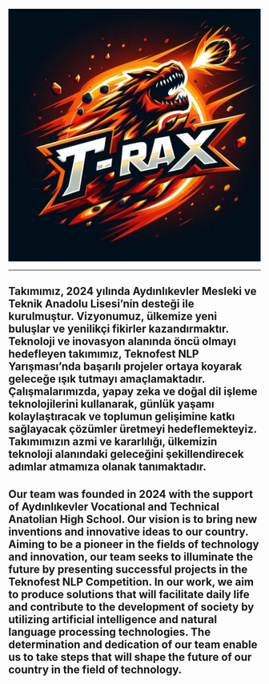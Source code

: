 

![ddd](https://github.com/T-RaxTeam/T-RaxNLProject/blob/main/Background/back.jpg?raw=true)





--------------------------------------------------------------------------------------------------------------------------------------------------------------------------------------------------
Takımımız, 2024 yılında Aydınlıkevler Mesleki ve Teknik Anadolu Lisesi’nin desteği ile kurulmuştur. Vizyonumuz, ülkemize yeni buluşlar ve yenilikçi fikirler kazandırmaktır. Teknoloji ve inovasyon alanında öncü olmayı hedefleyen takımımız, Teknofest NLP Yarışması’nda başarılı projeler ortaya koyarak geleceğe ışık tutmayı amaçlamaktadır. Çalışmalarımızda, yapay zeka ve doğal dil işleme teknolojilerini kullanarak, günlük yaşamı kolaylaştıracak ve toplumun gelişimine katkı sağlayacak çözümler üretmeyi hedeflemekteyiz. Takımımızın azmi ve kararlılığı, ülkemizin teknoloji alanındaki geleceğini şekillendirecek adımlar atmamıza olanak tanımaktadır.
--------------------------------------------------------------------------------------------------------------------------------------------------------------------------------------------------
Our team was founded in 2024 with the support of Aydınlıkevler Vocational and Technical Anatolian High School. Our vision is to bring new inventions and innovative ideas to our country. Aiming to be a pioneer in the fields of technology and innovation, our team seeks to illuminate the future by presenting successful projects in the Teknofest NLP Competition. In our work, we aim to produce solutions that will facilitate daily life and contribute to the development of society by utilizing artificial intelligence and natural language processing technologies. The determination and dedication of our team enable us to take steps that will shape the future of our country in the field of technology.
--------------------------------------------------------------------------------------------------------------------------------------------------------------------------------------------------
